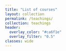 ```yaml
---
title: "List of courses"
layout: collection
permalink: /teachings/
collection: teachings
header:
  overlay_color: "#ca6f1e"
  overlay_filter: "0.5"
classes: wide
---
```


<!--header:
  overlay_color: "#ca6f1e"
  overlay_filter: "0.5"
classes: wide-->



